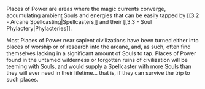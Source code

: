 Places of Power are areas where the magic currents converge, accumulating ambient Souls and energies that can be easily tapped by [[3.2 - Arcane Spellcasting|Spellcasters]] and their [[3.3 - Soul Phylactery|Phylacteries]].

Most Places of Power near sapient civilizations have been turned either into places of worship or of research into the arcane, and, as such, often find themselves lacking in a significant amount of Souls to tap. Places of Power found in the untamed wilderness or forgotten ruins of civilization will be teeming with Souls, and would supply a Spellcaster with more Souls than they will ever need in their lifetime... that is, if they can survive the trip to such places.